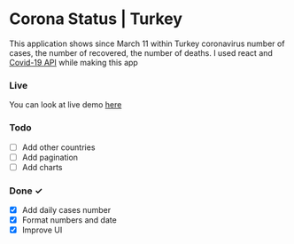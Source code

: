 # Corona Status | Turkey

This application shows since March 11 within Turkey coronavirus number of cases, the number of recovered, the number of deaths. I used react and [Covid-19 API](https://documenter.getpostman.com/view/10808728/SzS8rjbc#71b460b6-a97e-4991-b190-2b0a0523e0) while making this app

### Live

You can look at live demo [here](https://coronastatusturkey.netlify.app/)

### Todo

- [ ] Add other countries
- [ ] Add pagination
- [ ] Add charts

### Done ✓

- [x] Add daily cases number
- [x] Format numbers and date
- [x] Improve UI
